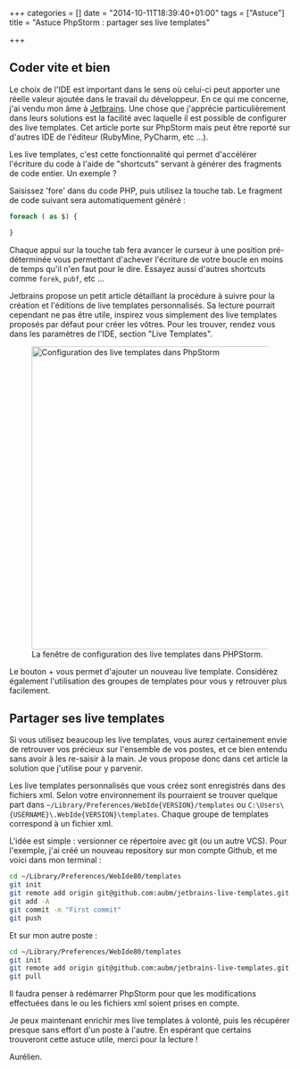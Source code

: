 +++
categories = []
date = "2014-10-11T18:39:40+01:00"
tags = ["Astuce"]
title = "Astuce PhpStorm : partager ses live templates"

+++

## Coder vite et bien

Le choix de l'IDE est important dans le sens où celui-ci peut apporter une réelle valeur ajoutée dans le travail du développeur. En ce qui me concerne, j'ai vendu mon âme à <a href="https://www.jetbrains.com/" target="_blank">Jetbrains</a>. Une chose que j'apprécie particulièrement dans leurs solutions est la facilité avec laquelle il est possible de configurer des live templates. Cet article porte sur PhpStorm mais peut être reporté sur d'autres IDE de l'éditeur (RubyMine, PyCharm, etc ...).

Les live templates, c'est cette fonctionnalité qui permet d'accélérer l'écriture du code à l'aide de "shortcuts" servant à générer des fragments de code entier. Un exemple ?

Saisissez 'fore' dans du code PHP, puis utilisez la touche tab. Le fragment de code suivant sera automatiquement généré :

```php
foreach ( as $) {

}
```

Chaque appui sur la touche tab fera avancer le curseur à une position pré-déterminée vous permettant d'achever l'écriture de votre boucle en moins de temps qu'il n'en faut pour le dire. Essayez aussi d'autres shortcuts comme `forek`, `pubf`, etc ...

Jetbrains propose un petit article détaillant la procédure à suivre pour <a class="https://www.jetbrains.com/phpstorm/webhelp/creating-and-editing-live-templates.html" target="_blank">la création et l'éditions de live templates personnalisés</a>. Sa lecture pourrait cependant ne pas être utile, inspirez vous simplement des live templates proposés par défaut pour créer les vôtres. Pour les trouver, rendez vous dans les paramètres de l'IDE, section "Live Templates".

<figure>
<img class="img-responsive" src="/images/posts/assets/php_storm_live_templates.png" alt="Configuration des live templates dans PhpStorm" width="900" height="542">
<figcaption>La fenêtre de configuration des live templates dans PHPStorm.</figcaption>
</figure>

Le bouton + vous permet d'ajouter un nouveau live template. Considérez également l'utilisation des groupes de templates pour vous y retrouver plus facilement.

## Partager ses live templates

Si vous utilisez beaucoup les live templates, vous aurez certainement envie de retrouver vos précieux sur l'ensemble de vos postes, et ce bien entendu sans avoir à les re-saisir à la main. Je vous propose donc dans cet article la solution que j'utilise pour y parvenir.

Les live templates personnalisés que vous créez sont enregistrés dans des fichiers xml. Selon votre environnement ils pourraient se trouver quelque part dans `~/Library/Preferences/WebIde{VERSION}/templates` ou `C:\Users\{USERNAME}\.WebIde{VERSION}\templates`. Chaque groupe de templates correspond à un fichier xml.

L'idée est simple : versionner ce répertoire avec git (ou un autre VCS). Pour l'exemple, j'ai créé un nouveau repository sur mon compte Github, et me voici dans mon terminal :

```bash
cd ~/Library/Preferences/WebIde80/templates
git init
git remote add origin git@github.com:aubm/jetbrains-live-templates.git
git add -A
git commit -m "First commit"
git push
```

Et sur mon autre poste :

```bash
cd ~/Library/Preferences/WebIde80/templates
git init
git remote add origin git@github.com:aubm/jetbrains-live-templates.git
git pull
```

Il faudra penser à redémarrer PhpStorm pour que les modifications effectuées dans le ou les fichiers xml soient prises en compte.

Je peux maintenant enrichir mes live templates à volonté, puis les récupérer presque sans effort d'un poste à l'autre. En espérant que certains trouveront cette astuce utile, merci pour la lecture !

Aurélien.
